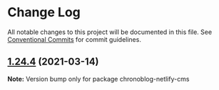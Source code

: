 # Change Log

All notable changes to this project will be documented in this file.
See [Conventional Commits](https://conventionalcommits.org) for commit guidelines.

## [1.24.4](https://github.com/Chronoblog/gatsby-theme-chronoblog/compare/chronoblog-netlify-cms@1.24.3...chronoblog-netlify-cms@1.24.4) (2021-03-14)

**Note:** Version bump only for package chronoblog-netlify-cms
